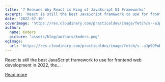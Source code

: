 ```yaml
---
title: '7 Reasons Why React is King of JavaScript UI Frameworks'
excerpt: 'React is still the best JavaScript framework to use for frontend web development in 2022, the...'
date: '2022-07-10'
coverImage: 'https://res.cloudinary.com/practicaldev/image/fetch/s--aJp9OPuN--/c_imagga_scale,f_auto,fl_progressive,h_420,q_auto,w_1000/https://dev-to-uploads.s3.amazonaws.com/uploads/articles/kug2si57wssiyyezvrir.png'
author:
  name: Koders
  picture: "assets/blog/authors/koders.png"
ogImage:
  url: 'https://res.cloudinary.com/practicaldev/image/fetch/s--aJp9OPuN--/c_imagga_scale,f_auto,fl_progressive,h_420,q_auto,w_1000/https://dev-to-uploads.s3.amazonaws.com/uploads/articles/kug2si57wssiyyezvrir.png'
---
```


React is still the best JavaScript framework to use for frontend web development in 2022, the...

[Read more](https://dev.to/kalashin1/7-reasons-why-react-is-king-of-javascript-ui-frameworks-1j76)
